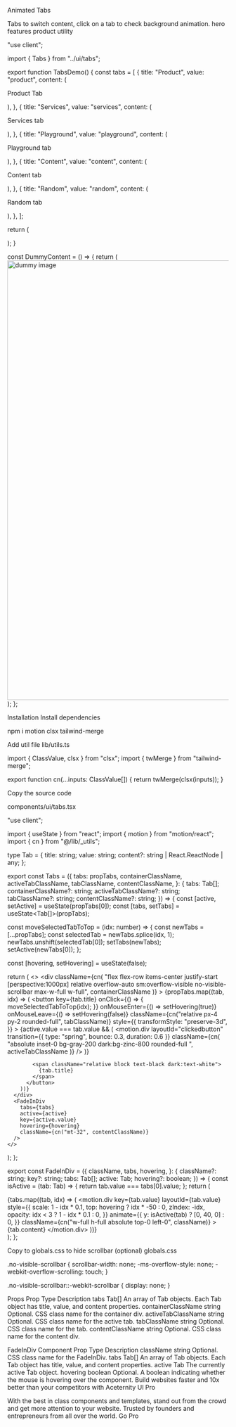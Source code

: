 Animated Tabs

Tabs to switch content, click on a tab to check background animation.
hero
features
product
utility

"use client";
 
import { Tabs } from "../ui/tabs";
 
export function TabsDemo() {
  const tabs = [
    {
      title: "Product",
      value: "product",
      content: (
        <div className="w-full overflow-hidden relative h-full rounded-2xl p-10 text-xl md:text-4xl font-bold text-white bg-gradient-to-br from-purple-700 to-violet-900">
          <p>Product Tab</p>
          <DummyContent />
        </div>
      ),
    },
    {
      title: "Services",
      value: "services",
      content: (
        <div className="w-full overflow-hidden relative h-full rounded-2xl p-10 text-xl md:text-4xl font-bold text-white bg-gradient-to-br from-purple-700 to-violet-900">
          <p>Services tab</p>
          <DummyContent />
        </div>
      ),
    },
    {
      title: "Playground",
      value: "playground",
      content: (
        <div className="w-full overflow-hidden relative h-full rounded-2xl p-10 text-xl md:text-4xl font-bold text-white bg-gradient-to-br from-purple-700 to-violet-900">
          <p>Playground tab</p>
          <DummyContent />
        </div>
      ),
    },
    {
      title: "Content",
      value: "content",
      content: (
        <div className="w-full overflow-hidden relative h-full rounded-2xl p-10 text-xl md:text-4xl font-bold text-white bg-gradient-to-br from-purple-700 to-violet-900">
          <p>Content tab</p>
          <DummyContent />
        </div>
      ),
    },
    {
      title: "Random",
      value: "random",
      content: (
        <div className="w-full overflow-hidden relative h-full rounded-2xl p-10 text-xl md:text-4xl font-bold text-white bg-gradient-to-br from-purple-700 to-violet-900">
          <p>Random tab</p>
          <DummyContent />
        </div>
      ),
    },
  ];
 
  return (
    <div className="h-[20rem] md:h-[40rem] [perspective:1000px] relative b flex flex-col max-w-5xl mx-auto w-full  items-start justify-start my-40">
      <Tabs tabs={tabs} />
    </div>
  );
}
 
const DummyContent = () => {
  return (
    <img
      src="/linear.webp"
      alt="dummy image"
      width="1000"
      height="1000"
      className="object-cover object-left-top h-[60%]  md:h-[90%] absolute -bottom-10 inset-x-0 w-[90%] rounded-xl mx-auto"
    />
  );
};

Installation
Install dependencies

npm i motion clsx tailwind-merge

Add util file
lib/utils.ts

import { ClassValue, clsx } from "clsx";
import { twMerge } from "tailwind-merge";
 
export function cn(...inputs: ClassValue[]) {
  return twMerge(clsx(inputs));
}

Copy the source code

components/ui/tabs.tsx

"use client";
 
import { useState } from "react";
import { motion } from "motion/react";
import { cn } from "@/lib/_utils";

 
type Tab = {
  title: string;
  value: string;
  content?: string | React.ReactNode | any;
};
 
export const Tabs = ({
  tabs: propTabs,
  containerClassName,
  activeTabClassName,
  tabClassName,
  contentClassName,
}: {
  tabs: Tab[];
  containerClassName?: string;
  activeTabClassName?: string;
  tabClassName?: string;
  contentClassName?: string;
}) => {
  const [active, setActive] = useState<Tab>(propTabs[0]);
  const [tabs, setTabs] = useState<Tab[]>(propTabs);
 
  const moveSelectedTabToTop = (idx: number) => {
    const newTabs = [...propTabs];
    const selectedTab = newTabs.splice(idx, 1);
    newTabs.unshift(selectedTab[0]);
    setTabs(newTabs);
    setActive(newTabs[0]);
  };
 
  const [hovering, setHovering] = useState(false);
 
  return (
    <>
      <div
        className={cn(
          "flex flex-row items-center justify-start [perspective:1000px] relative overflow-auto sm:overflow-visible no-visible-scrollbar max-w-full w-full",
          containerClassName
        )}
      >
        {propTabs.map((tab, idx) => (
          <button
            key={tab.title}
            onClick={() => {
              moveSelectedTabToTop(idx);
            }}
            onMouseEnter={() => setHovering(true)}
            onMouseLeave={() => setHovering(false)}
            className={cn("relative px-4 py-2 rounded-full", tabClassName)}
            style={{
              transformStyle: "preserve-3d",
            }}
          >
            {active.value === tab.value && (
              <motion.div
                layoutId="clickedbutton"
                transition={{ type: "spring", bounce: 0.3, duration: 0.6 }}
                className={cn(
                  "absolute inset-0 bg-gray-200 dark:bg-zinc-800 rounded-full ",
                  activeTabClassName
                )}
              />
            )}
 
            <span className="relative block text-black dark:text-white">
              {tab.title}
            </span>
          </button>
        ))}
      </div>
      <FadeInDiv
        tabs={tabs}
        active={active}
        key={active.value}
        hovering={hovering}
        className={cn("mt-32", contentClassName)}
      />
    </>
  );
};
 
export const FadeInDiv = ({
  className,
  tabs,
  hovering,
}: {
  className?: string;
  key?: string;
  tabs: Tab[];
  active: Tab;
  hovering?: boolean;
}) => {
  const isActive = (tab: Tab) => {
    return tab.value === tabs[0].value;
  };
  return (
    <div className="relative w-full h-full">
      {tabs.map((tab, idx) => (
        <motion.div
          key={tab.value}
          layoutId={tab.value}
          style={{
            scale: 1 - idx * 0.1,
            top: hovering ? idx * -50 : 0,
            zIndex: -idx,
            opacity: idx < 3 ? 1 - idx * 0.1 : 0,
          }}
          animate={{
            y: isActive(tab) ? [0, 40, 0] : 0,
          }}
          className={cn("w-full h-full absolute top-0 left-0", className)}
        >
          {tab.content}
        </motion.div>
      ))}
    </div>
  );
};

Copy to globals.css to hide scrollbar (optional)
globals.css

.no-visible-scrollbar {
  scrollbar-width: none;
  -ms-overflow-style: none;
  -webkit-overflow-scrolling: touch;
}
 
.no-visible-scrollbar::-webkit-scrollbar {
  display: none;
}

Props
Prop	Type	Description
tabs	Tab[]	An array of Tab objects. Each Tab object has title, value, and content properties.
containerClassName	string	Optional. CSS class name for the container div.
activeTabClassName	string	Optional. CSS class name for the active tab.
tabClassName	string	Optional. CSS class name for the tab.
contentClassName	string	Optional. CSS class name for the content div.

FadeInDiv Component
Prop	Type	Description
className	string	Optional. CSS class name for the FadeInDiv.
tabs	Tab[]	An array of Tab objects. Each Tab object has title, value, and content properties.
active	Tab	The currently active Tab object.
hovering	boolean	Optional. A boolean indicating whether the mouse is hovering over the component.
Build websites faster and 10x better than your competitors with Aceternity UI Pro

With the best in class components and templates, stand out from the crowd and get more attention to your website. Trusted by founders and entrepreneurs from all over the world.
Go Pro
